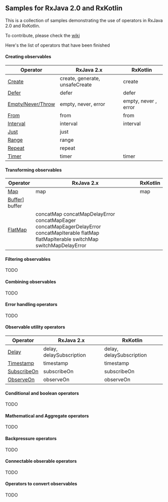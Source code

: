 ## Samples for RxJava 2.0 and RxKotlin

This is a collection of samples demonstrating the use of operators in RxJava 2.0 and RxKotlin.

To contribute, please check the [wiki](https://github.com/moldedbits/rx_operators/wiki)

Here's the list of operators that have been finished

#### Creating observables

| Operator | RxJava 2.x | RxKotlin |
|----------|------------|----------|
| [Create][1] | create, generate, unsafeCreate | create |
| [Defer][2] | defer | defer |
| [Empty/Never/Throw][3] | empty, never, error | empty, never , error |
| [From][9] | from | from |
| [Interval][10] | interval | interval |
| [Just][11] | just | |
| [Range][12] | range | |
| [Repeat][13] | repeat | |
| [Timer][14] | timer | timer |

#### Transforming observables

| Operator | RxJava 2.x | RxKotlin |
|----------|------------|----------|
| [Map][5] | map | map |
| [Buffer][15]] buffer | |
| [FlatMap][16] | concatMap concatMapDelayError concatMapEager concatMapEagerDelayError concatMapIterable flatMap flatMapIterable switchMap switchMapDelayError | |

#### Filtering observables

TODO

#### Combining observables

TODO

#### Error handling operators

TODO

#### Observable utility operators

| Operator | RxJava 2.x | RxKotlin |
|----------|------------|----------|
| [Delay][8] | delay, delaySubscription | delay, delaySubscription |
| [Timestamp][4] | timestamp | timestamp |
| [SubscribeOn][6] | subscribeOn | subscribeOn |
| [ObserveOn][7] | observeOn | observeOn |

#### Conditional and boolean operators

TODO

#### Mathematical and Aggregate operators

TODO

#### Backpressure operators

TODO

#### Connectable obserable operators

TODO

#### Operators to convert observables

TODO

[1]: http://reactivex.io/documentation/operators/create.html
[2]: http://reactivex.io/documentation/operators/defer.html
[3]: http://reactivex.io/documentation/operators/empty-never-throw.html
[4]: http://reactivex.io/documentation/operators/timestamp.html
[5]: http://reactivex.io/documentation/operators/map.html
[6]: http://reactivex.io/documentation/operators/subscribeon.html
[7]: http://reactivex.io/documentation/operators/observeon.html
[8]: http://reactivex.io/documentation/operators/delay.html
[9]: http://reactivex.io/documentation/operators/from.html
[10]: http://reactivex.io/documentation/operators/interval.html
[11]: http://reactivex.io/documentation/operators/just.html
[12]: http://reactivex.io/documentation/operators/range.html
[13]: http://reactivex.io/documentation/operators/repeat.html
[14]: http://reactivex.io/documentation/operators/timer.html
[15]: http://reactivex.io/documentation/operators/buffer.html
[16]: http://reactivex.io/documentation/operators/flatmap.html